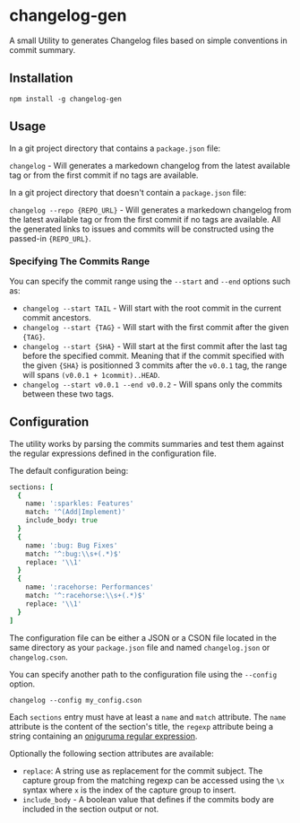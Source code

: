 # changelog-gen

A small Utility to generates Changelog files based on simple conventions in commit summary.

## Installation

`npm install -g changelog-gen`

## Usage

In a git project directory that contains a `package.json` file:

`changelog` - Will generates a markedown changelog from the latest available tag or from the first commit if no tags are available.

In a git project  directory that doesn't contain a `package.json` file:

`changelog --repo {REPO_URL}` - Will generates a markedown changelog from the latest available tag or from the first commit if no tags are available. All the generated links to issues and commits will be constructed using the passed-in `{REPO_URL}`.

### Specifying The Commits Range

You can specify the commit range using the `--start` and `--end` options such as:

- `changelog --start TAIL` - Will start with the root commit in the current commit ancestors.
- `changelog --start {TAG}` - Will start with the first commit after the given `{TAG}`.
- `changelog --start {SHA}` - Will start at the first commit after the last tag before the specified commit. Meaning that if the commit specified with the given `{SHA}` is positionned 3 commits after the `v0.0.1` tag, the range will spans `(v0.0.1 + 1commit)..HEAD`.
- `changelog --start v0.0.1 --end v0.0.2` - Will spans only the commits between these two tags.

## Configuration

The utility works by parsing the commits summaries and test them against the regular expressions defined in the configuration file.

The default configuration being:

```coffee
sections: [
  {
    name: ':sparkles: Features'
    match: '^(Add|Implement)'
    include_body: true
  }
  {
    name: ':bug: Bug Fixes'
    match: '^:bug:\\s+(.*)$'
    replace: '\\1'
  }
  {
    name: ':racehorse: Performances'
    match: '^:racehorse:\\s+(.*)$'
    replace: '\\1'
  }
]
```

The configuration file can be either a JSON or a CSON file located in the same directory as your `package.json` file and named `changelog.json` or `changelog.cson`.

You can specify another path to the configuration file using the `--config` option.

`changelog --config my_config.cson`

Each `sections` entry must have at least a `name` and `match` attribute. The `name` attribute is the content of the section's title, the `regexp` attribute being a string containing an [oniguruma regular expression](http://www.geocities.jp/kosako3/oniguruma/doc/RE.txt).

Optionally the following section attributes are available:
- `replace`: A string use as replacement for the commit subject. The capture group from the matching regexp can be accessed using the `\x` syntax where `x` is the index of the capture group to insert.
- `include_body` - A boolean value that defines if the commits body are included in the section output or not.
